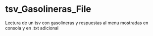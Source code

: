 # tsv_Gasolineras_File
Lectura de un tsv con gasolineras y respuestas al menu mostradas en consola y en .txt adicional
